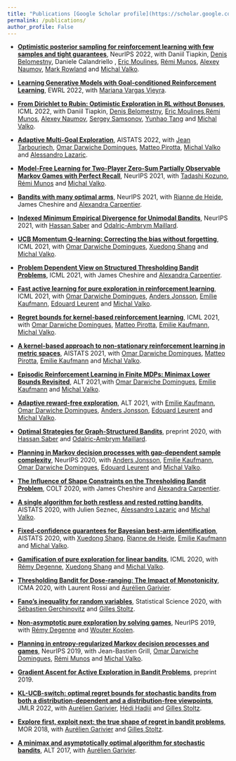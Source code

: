 ```yaml
---
title: "Publications [Google Scholar profile](https://scholar.google.com/citations?user=KXimUncAAAAJ&hl=en)"
permalink: /publications/
author_profile: False
---
```

* [**Optimistic posterior sampling for reinforcement learning with few samples and tight guarantees**](https://misovalko.github.io/publications/tiapkin2022optimistic.pdf), NeurIPS 2022, with Daniil Tiapkin, [Denis Belomestny](https://www.uni-due.de/~hm0124/), Daniele Calandriello , [Eric Moulines](http://www.cmapx.polytechnique.fr/~moulines/), [Rémi Munos](http://researchers.lille.inria.fr/munos/), [Alexey Naumov](https://www.hse.ru/staff/anaumov), [Mark Rowland](https://sites.google.com/view/markrowland) and [Michal Valko](http://researchers.lille.inria.fr/~valko/hp/).

* [**Learning Generative Models with Goal-conditioned Reinforcement Learning**](https://ewrl.files.wordpress.com/2022/09/generative_by_rl.pdf), EWRL 2022, with [Mariana Vargas Vieyra](https://marianaw.github.io/).

* [**From Dirichlet to Rubin: Optimistic Exploration in RL without Bonuses**](https://arxiv.org/pdf/2205.07704.pdf), ICML 2022, with Daniil Tiapkin, [Denis Belomestny](https://www.uni-due.de/~hm0124/), [Eric Moulines](http://www.cmapx.polytechnique.fr/~moulines/),[Rémi Munos](http://researchers.lille.inria.fr/munos/), [Alexey Naumov](https://www.hse.ru/staff/anaumov), [Sergey Samsonov](https://www.hse.ru/org/persons/219484540), [Yunhao Tang](https://robintyh1.github.io/) and [Michal Valko](http://researchers.lille.inria.fr/~valko/hp/).



* [**Adaptive Multi-Goal Exploration**](https://arxiv.org/pdf/2111.12045.pdf), AISTATS 2022, with [Jean Tarbouriech](https://jtarbouriech.github.io/), [Omar Darwiche Domingues](https://omardrwch.github.io/), [Matteo Pirotta](https://teopir.github.io/), [Michal Valko](http://researchers.lille.inria.fr/~valko/hp/) and [Alessandro Lazaric](http://researchers.lille.inria.fr/~lazaric/Webpage/Home/Home.html).


* [**Model-Free Learning for Two-Player Zero-Sum Partially Observable Markov Games with Perfect Recall**](https://arxiv.org/pdf/2106.06279.pdf), NeurIPS 2021, with [Tadashi Kozuno](https://tadashik.github.io/), [Rémi Munos](http://researchers.lille.inria.fr/munos/) and [Michal Valko](http://researchers.lille.inria.fr/~valko/hp/).


* [**Bandits with many optimal arms**](https://arxiv.org/pdf/2103.12452.pdf), NeurIPS 2021, with [Rianne de Heide](https://homepages.cwi.nl/~heide/), James Cheshire and [Alexandra Carpentier](https://sites.google.com/site/alexandracarpentierresearch).


* [**Indexed Minimum Empirical Divergence for Unimodal Bandits**](https://arxiv.org/pdf/2006.16569.pdf), NeurIPS 2021, with [Hassan Saber](https://hassansaber.com/) and [Odalric-Ambrym Maillard](http://odalricambrymmaillard.neowordpress.fr/).



* [**UCB Momentum Q-learning: Correcting the bias without forgetting**](https://arxiv.org/pdf/2103.01312.pdf), ICML 2021, with [Omar Darwiche Domingues](https://omardrwch.github.io/), [Xuedong Shang](https://xuedong.github.io/about/) and [Michal Valko](http://researchers.lille.inria.fr/~valko/hp/).

* [**Problem Dependent View on Structured Thresholding Bandit Problems**](https://arxiv.org/pdf/2106.10166.pdf), ICML 2021, with James Cheshire and [Alexandra Carpentier](https://sites.google.com/site/alexandracarpentierresearch).

* [**Fast active learning for pure exploration in reinforcement learning**](https://arxiv.org/pdf/2007.13442.pdf), ICML 2021, with [Omar Darwiche Domingues](https://omardrwch.github.io/), [Anders Jonsson](https://www.upf.edu/web/anders-jonsson), [Emilie Kaufmann](http://chercheurs.lille.inria.fr/ekaufman/), [Edouard Leurent](http://edouardleurent.com/) and [Michal Valko](http://researchers.lille.inria.fr/~valko/hp/).

* [**Regret bounds for kernel-based reinforcement learning**](https://arxiv.org/pdf/2004.05599), ICML 2021, with [Omar Darwiche Domingues](https://omardrwch.github.io/), [Matteo Pirotta](https://teopir.github.io/), [Emilie Kaufmann](http://chercheurs.lille.inria.fr/ekaufman/), [Michal Valko](http://researchers.lille.inria.fr/~valko/hp/).

* [**A kernel-based approach to non-stationary reinforcement learning in metric spaces**](https://arxiv.org/pdf/2007.05078.pdf), AISTATS 2021, with
[Omar Darwiche Domingues](https://omardrwch.github.io/), [Matteo Pirotta](https://teopir.github.io/), [Emilie Kaufmann](http://chercheurs.lille.inria.fr/ekaufman/) and [Michal Valko](http://researchers.lille.inria.fr/~valko/hp/).

* [**Episodic Reinforcement Learning in Finite MDPs: Minimax Lower Bounds Revisited**](https://arxiv.org/pdf/2010.03531.pdf), ALT 2021,with [Omar Darwiche Domingues](https://omardrwch.github.io/), [Emilie Kaufmann](http://chercheurs.lille.inria.fr/ekaufman/) and [Michal Valko](http://researchers.lille.inria.fr/~valko/hp/).

* [**Adaptive reward-free exploration**](https://arxiv.org/pdf/2006.06294), ALT 2021, with [Emilie Kaufmann](http://chercheurs.lille.inria.fr/ekaufman/), [Omar Darwiche Domingues](https://omardrwch.github.io/), [Anders Jonsson](https://www.upf.edu/web/anders-jonsson), [Edouard Leurent](http://edouardleurent.com/) and [Michal Valko](http://researchers.lille.inria.fr/~valko/hp/).

* [**Optimal Strategies for Graph-Structured Bandits**](https://arxiv.org/pdf/2007.03224), preprint 2020, with [Hassan Saber](https://hassansaber.com/) and [Odalric-Ambrym Maillard](http://odalricambrymmaillard.neowordpress.fr/).


* [**Planning in Markov decision processes with gap-dependent sample complexity**](https://arxiv.org/pdf/2006.05879), NeurIPS 2020, with [Anders Jonsson](https://www.upf.edu/web/anders-jonsson), [Emilie Kaufmann](http://chercheurs.lille.inria.fr/ekaufman/), [Omar Darwiche Domingues](https://omardrwch.github.io/), [Edouard Leurent](http://edouardleurent.com/) and [Michal Valko](http://researchers.lille.inria.fr/~valko/hp/).

* [**The Influence of Shape Constraints on the Thresholding Bandit Problem**](https://arxiv.org/pdf/2006.10006.pdf), COLT 2020, with James Cheshire and [Alexandra Carpentier](https://sites.google.com/site/alexandracarpentierresearch).

* [**A single algorithm for both restless and rested rotting bandits**](http://proceedings.mlr.press/v108/seznec20a/seznec20a.pdf), AISTATS 2020, with Julien Seznec, [Alessandro Lazaric](http://researchers.lille.inria.fr/~lazaric/Webpage/Home/Home.html) and [Michal Valko](http://researchers.lille.inria.fr/~valko/hp/).

* [**Fixed-confidence guarantees for Bayesian best-arm identification**](https://arxiv.org/pdf/1910.10945.pdf), AISTATS 2020, with [Xuedong Shang](https://xuedong.github.io/about/), [Rianne de Heide](https://homepages.cwi.nl/~heide/), [Emilie Kaufmann](http://chercheurs.lille.inria.fr/ekaufman/) and [Michal Valko](http://researchers.lille.inria.fr/~valko/hp/).

* [**Gamification of pure exploration for linear bandits**](http://proceedings.mlr.press/v119/degenne20a/degenne20a.pdf), ICML 2020, with [Rémy Degenne](https://remydegenne.github.io/), [Xuedong Shang](https://xuedong.github.io/about/) and [Michal Valko](http://researchers.lille.inria.fr/~valko/hp/).

* [**Thresholding Bandit for Dose-ranging: The Impact of Monotonicity**](https://arxiv.org/pdf/1711.04454.pdf), ICMA 2020, with Laurent Rossi and [Aurélien Garivier](http://www.math.univ-toulouse.fr/%7Eagarivie/).

* [**Fano’s inequality for random variables**](https://arxiv.org/pdf/1702.05985.pdf), Statistical Science 2020, with [Sébastien Gerchinovitz](https://www.math.univ-toulouse.fr/%7Esgerchin/) and [Gilles Stoltz](http://stoltz.perso.math.cnrs.fr/).

* [**Non-asymptotic pure exploration by solving games**](https://arxiv.org/pdf/1906.10431), NeurIPS 2019, with [Rémy Degenne](https://remydegenne.github.io/) and [Wouter Koolen](http://wouterkoolen.info/).

* [**Planning in entropy-regularized Markov decision processes and games**](https://proceedings.neurips.cc/paper/2019/file/50982fb2f2cfa186d335310461dfa2be-Paper.pdf), NeurIPS 2019, with Jean-Bastien Grill, [Omar Darwiche Domingues](https://omardrwch.github.io/), [Rémi Munos](http://researchers.lille.inria.fr/munos/) and [Michal Valko](http://researchers.lille.inria.fr/~valko/hp/).

* [**Gradient Ascent for Active Exploration in Bandit Problems**](https://arxiv.org/pdf/1905.08165.pdf), preprint 2019.

* [**KL-UCB-switch: optimal regret bounds for stochastic bandits from both a distribution-dependent and a distribution-free viewpoints**](https://jmlr.org/papers/volume23/20-717/20-717.pdf), JMLR 2022, with [Aurélien Garivier](http://www.math.univ-toulouse.fr/%7Eagarivie/), [Hédi Hadiji](https://www.imo.universite-paris-saclay.fr/~hadiji/) and [Gilles Stoltz](http://stoltz.perso.math.cnrs.fr/).

* [**Explore first, exploit next: the true shape of regret in bandit problems**](https://arxiv.org/pdf/1602.07182.pdf), MOR 2018, with [Aurélien Garivier](http://www.math.univ-toulouse.fr/%7Eagarivie/) and [Gilles Stoltz](http://stoltz.perso.math.cnrs.fr/).

* [**A minimax and asymptotically optimal algorithm for stochastic bandits**](https://arxiv.org/pdf/1702.07211.pdf), ALT 2017, with [Aurélien Garivier](http://www.math.univ-toulouse.fr/%7Eagarivie/).

